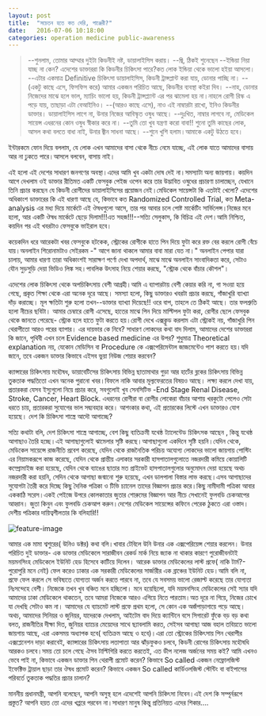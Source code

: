 ```yaml
---
layout: post
title:  "সচেতন হতে কত দেরি, পাঞ্জেরী?"
date:   2016-07-06 10:18:00
categories: operation medicine public-awareness
---
```


 > --শুনলাম, তোমার আম্মার দুইটা কিডনীই নষ্ট, ডায়ালাইসিস করায়।
--জ্বি, ঠিকই শুনেছেন
--ইন্ডিয়া নিয়া যাচ্ছ না কেন? এদেশের ডাক্তাররা কি কিডনীর চিকিৎসা পারে?কত লোক ইন্ডিয়া থেকে ভালো হইয়া আসলো।
--এটার একমাত্র Definitive চিকিৎসা ডায়ালাইসিস, কিডনী ট্রান্সপ্লান্ট করা যায়, ডোনার পাচ্ছি না।
--(একটু কাছে এসে, ফিসফিস করে) আমার একজন পরিচিত আছে, কিডনীর ব্যবস্থা কইরা দিব।
--নাহ, ডোনার নিজেদের মাঝে হলে ভাল, ম্যাচিং ভালো হয়, কিডনী ট্রান্সপ্ল্যান্ট এর পর ঝামেলা হয় না।নাহলে রোগী রিস্ক এ পড়ে যায়, তাছাড়া এটা বেআইনিও।
--(আরও কাছে এসে), নাও এই নাম্বারটা রাখো, ইনিও কিডনীর ডাক্তার। ডায়ালাইসিস লাগে না, উনার নিজের আবিস্কৃত ওষুধ আছে।
--দুঃখিত, নাম্বার লাগবে না, মেডিকেল সায়েন্স এধরনের কোন ওষুধ স্বীকার করে না।
--তুমি তো খুব যন্ত্রণা করো বাবা!! শুনো তুমি কাছের লোক, আসল কথা বলতে বাধা নাই, উনার জ্বীন সাধনা আছে।
--শুনে খুশি হলাম।আমাকে একটু উঠতে হবে।

ইন্টারকমে ফোন দিয়ে বললাম, যে লোক এখন আমাদের বাসা থেকে নীচে নেমে যাচ্ছে, এই লোক যাতে আমাদের বাসায় আর না ঢুকতে পারে।আসলে বলবেন, বাসায় নাই।

এই হলো এই দেশের সাধারণ জনগণের অবস্থা।এদের আমি খুব একটা দোষ দেই না।সমস্যাটা অন্য জায়গায়। কয়দিন আগে দেখলাম ওই ডাক্তার রীতিমত একটি ফেসবুক পেইজ ওপেন করে তার উদ্ভাবিত ওষুধের প্রচারণা চালাচ্ছেন, যেখানে তিনি প্রচার করছেন যে কিডনী রোগীদের ডায়ালাইসিসের প্রয়োজন নেই।মেডিকেল সায়েন্সটা কি এতটাই খেলো? এদেশের অধিকাংশ ডাক্তারের কি এই ধারণা আছে যে, কিভাবে কত Randomized Controlled Trial, কত Meta-analysis এর মধ্য দিয়ে মার্কেটে এই ঔষধগুলো আসে, তার পর আবার চলে পোষ্ট মার্কেটিং সার্ভিলেন্স।নিজের মনে হলো, আর একটি ঔষধ মার্কেটে ছেড়ে দিলাম!!!এত সহজ!!!--সত্যি সেলুকাস, কি বিচিত্র এই দেশ।আমি নিশ্চিত, কয়দিন পর এই খবরটাও ফেসবুকে ভাইরাল হবে।

কয়েকদিন ধরে আরেকটা খবর ফেসবুকে হটকেক, স্ট্রোকের রোগীকে হাতে পিন দিয়ে ফুটা করে রক্ত বের করলে রোগী বেঁচে যায়।অনলাইন শিরোনামটাও সেইরকম -" আগে জানা থাকলে আমার বাবা মারা যেত না।" অনলাইন পেপার যারা চালায়, আমার ধারণা তারা অধিকাংশই সারাক্ষণ পর্ণো দেখা অপদার্থ, মাঝে মাঝে অনলাইন সাংবাদিকতা করে, সেটাও যৌন সুড়সুড়ি দেয়া ভিডিও লিঙ্ক সহ।পাবলিক উৎসাহ নিয়ে শেয়ার করছে, "স্ট্রোক থেকে বাঁচার কৌশল"।

এদেশের লোক চিকিৎসা থেকে অপচিকিৎসায় বেশী আগ্রহী।আমি এ ব্যাপারটায় বেশী কেয়ার করি না, গা সওয়া হয়ে গেছে, প্রকৃত শিক্ষা থেকে এরা অনেক দূরে আছে। সমস্যা হলো, কিছু ডাক্তারও খবরটা প্রচার করছে, গাঁজাখুরি ব্যাখ্যা দাঁড় করাচ্ছে। মূল ক্ষতিটা শুরু হলো তখন--ডাক্তার ব্যাখ্যা দিয়েছে!! ওরে বাপ, তাহলে তে ঠিকই আছে। তার ফলশ্রুতি হলো নীচের ছবিটা। আমার চেম্বারে রোগী এসেছে, হাতের মাঝে পিন দিয়ে মাল্টিপল ফুটা করা, রোগীর ছেলে ফেসবুক থেকে জানতে পেরেছে- স্ট্রোক হলে হাতে ফুটা করতে হয়।রোগী দেখে এক্সক্লুড করলাম এটা স্ট্রোকই নয়, গাঁজাখুরি পিন থেরাপীতো আরও পরের ব্যাপার। এর দায়ভার কে নিবে? সাধারণ লোকদের কথা বাদ দিলাম, আমাদের দেশের ডাক্তাররা কি জানে, পৃথিবী এখন চলে Evidence based medicine এর উপর? শুধুমাত্র Theoretical explanation নয়, যেকোন মেডিসিন বা Procedure কে এক্সপেরিমেন্টাল জাজমেন্টেও পাশ করতে হয়।যদি জানে, তবে একজন ডাক্তার কিভাবে এইসব ভুয়া নিউজ শেয়ার করবেন?

ক্যান্সারের চিকিৎসায় মহৌষধ, ডায়াবেটিসের চিকিৎসায় বিভিন্ন ছাতামাথার গুড়া আর হার্টের ব্লকের চিকিৎসায় বিভিন্ন তুকতাক পদ্ধতিতো এখন অনেক পুরানো খবর।বিফলে নাকি আবার মূল্যফেরতের বিষয়ও আছে। লক্ষ্য করলে দেখা যায়, প্রতারকরা যেসব ইস্যুগুলো নিয়ে প্রচার করে, সবগুলোই খুব সেনসিটিভ -End Stage Renal Disease, Stroke, Cancer, Heart Block. এধরনের রোগীরা বা রোগীর লোকেরা বাঁচার আশায় খরকুটো পেলেও সেটা ধরতে চায়, প্রতারকরা সুযোগের ভাল সদ্ব্যবহার করে। আশংকার কথা, এই প্রতারকের লিস্টে এখন ডাক্তারও যোগ হয়েছে। দেশ কি চিকিৎসা শাস্ত্রে আদৌ আগাচ্ছে?

সত্যি কথাটা বলি, দেশ চিকিৎসা শাস্ত্রে আগাচ্ছে, বেশ কিছু ব্যতিক্রমী যথেষ্ঠ ট্যালেন্টেড চিকিৎসক আছেন , কিন্তু যথেষ্ঠ আগাছাও তৈরি হচ্ছে।এই আগাছাগুলোই ঝামেলার সৃষ্টি করছে।আগাছাগুলো একদিনে সৃষ্টি হয়নি।যেদিন থেকে, মেডিকেল সায়েন্সে রাজনীতি প্রবেশ করেছে, যেদিন থেকে রাজনৈতিক পরিচয় অযোগ্য লোকদের ভালো জায়গায় পোস্টিং এর নিয়ামকরূপে কাজ করেছে, যেদিন থেকে প্রান্তীয় এলাকার সরকারী হাসপাতালগুলোতে নজরদারী কমিয়ে কোয়ালিটি কম্প্রোমাইজ করা হয়েছে, যেদিন থেকে ব্যাঙের ছাতার মত প্রাইভেট হাসপাতালগুলোর অনুমোদন দেয়া হয়েছে অথচ নজরদারী করা হয়নি, সেদিন থেকে আগাছা জন্মানো শুরু হয়েছে, এখন ডালপালা বিস্তার লাভ করছে।এসব আগাছাদের সুযোগটা তৈরী করে দিচ্ছে কিছু দৈনিক পত্রিকা ও টিভি চ্যানেল তাদের বিজ্ঞাপন প্রচার করে।কিছু নামীদামী পত্রিকা আবার এককাঠি সরেস।একই পেইজে উপরে কোলকাতার জুতার শোরুমের বিজ্ঞাপন আর নীচে সেখানেই ফুলবডি চেকআপের আহ্বান। জুতা কিনুন এবং ফুলবডি চেকআপ করুন।দেশের মেডিকেল সায়েন্সের কফিনে পেরেক ঠুকতে এরা ওস্তাদ।দেশীয় পত্রিকার দায়িত্বশীলতার কি বলিহারি!!


![feature-image](http://i.imgur.com/oBkGyH3.jpg)


আমার এক মামা শ্বশুরের( উনিও ডক্টর) কথা বলি।খাবার টেবিলে উনি উনার এক এক্সপেরিয়েন্স শেয়ার করলেন। উনার পরিচিত দুই ডাক্তার- এক ডাক্তার মেডিকেলে সারাজীবন রেকর্ড মার্ক নিয়ে জ্যাক না থাকার কারণে পুরোজীবনটাই ময়মনসিংহ মেডিকেলে ইউনিট হেড হিসেবে কাটিয়ে দিলেন। আরেক ডাক্তার মেডিকেলের লাস্ট প্রফে( নাকি টার্ম?- পুরোপুরি মনে নেই) ফেল করেও ঢাকার এক সরকারী মেডিকেলের সার্জারীর এক ব্রাঞ্চের ইউনিট হেড।আমি বলি না, প্রফে ফেল করলে সে ভবিষ্যতে যোগ্যতা অর্জন করতে পারবে না, তবে যে সবসময় ভালো রেজাল্ট করেছে তার যোগ্যতা নিঃসন্দেহে বেশী। নিজেকে তখন খুব বঞ্চিত মনে হচ্ছিলো। মনে হয়েছিলো, যদি ময়মনসিংহ মেডিকেলের সেই স্যার যদি আমাদের ঢাকা মেডিকেলে থাকতেন, তবে আমরা নিজেকে আরও এগিয়ে নিতে পারতাম।অত দূরে না গিয়ে, নিজের চোখে যা দেখছি সেটাও কম না। আমাদের যে ব্যাচমেট লাস্ট প্রফে প্রথম হলো, সে কোন এক অজঁপাড়াগায়ে পড়ে আছে। অথচ, আমাদের সিনিয়র ও জুনিয়র, যাদেরকে দেখলাম, আইটেম বাদ দিয়ে ক্যান্টিনে বসে সিগারেট ফুঁকে বড় বড় কথা বলত, রাজনীতির দীক্ষা দিত, জুনিয়র ব্যাচের মেয়েদের সাথে ছ্যাবলামি করত, সেইসব আগাছা আজ বহাল তবিয়তে ভালো জায়গায় আছে, এরা একসময় অধ্যাপক হবে( ব্যতিক্রম আছে ও হবে)।এরা তো স্ট্রোকের চিকিৎসায় পিন থেরাপীর এক্সপ্লেনেশন দাড়া করাবেই, ক্যান্সারের চিকিৎসায় লতাপাতা আর ঝাঁড়ফুকও চলবে, কিডনী রোগের চিকিৎসায় মহৌষধি আরকও চলবে।সময় তো চলে গেছে ঐসব টাল্টিগিরি করতে করতেই, এত ডীপ নলেজ অর্জনের সময় কই? আমি এখনও ভেবে পাই না, কিভাবে একজন ডাক্তার পিন থেরাপী প্রমোট করেন? কিভাবে So called একজন নেফ্রোলজিস্ট ইফেক্টিভ ট্রায়াল ছাড়া তার ঔষধ প্রমোট করেন? কিভাবে একজন So called কার্ডিওলজিস্ট স্টেন্টিং বা বাইপাসের পরিবর্তে তুকতাক পদ্ধতির প্রচার চালান?

মাননীয় প্রধানমন্ত্রী, আপনি বলেছেন, আপনি অসুস্থ হলে এদেশেই আপনি চিকিৎসা নিবেন।এই দেশ কি সম্পূর্নরূপে প্রস্তুত? আপনি হয়ত তো এদের খপ্পরে পরবেন না।সাধারণ মানুষ কিন্তু প্রতিনিয়ত এদের শিকার....
